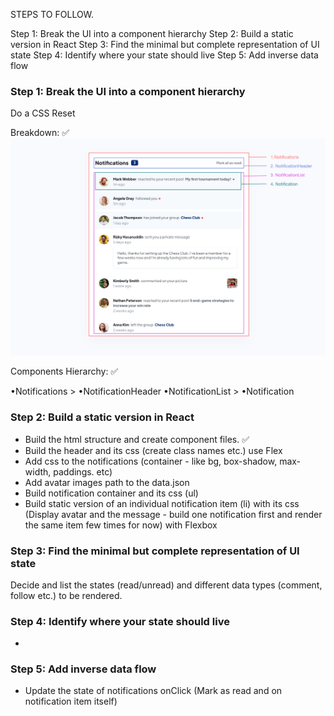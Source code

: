 STEPS TO FOLLOW.

Step 1: Break the UI into a component hierarchy
Step 2: Build a static version in React
Step 3: Find the minimal but complete representation of UI state
Step 4: Identify where your state should live
Step 5: Add inverse data flow

### Step 1: Break the UI into a component hierarchy

Do a CSS Reset

Breakdown: ✅
![Components Breakdown](./src/notifications-components.png)

Components Hierarchy: ✅ 

•Notifications > 
    •NotificationHeader
    •NotificationList > 
        •Notification

### Step 2: Build a static version in React

- Build the html structure and create component files. ✅
- Build the header and its css (create class names etc.) use Flex
- Add css to the notifications (container - like bg, box-shadow, max-width, paddings. etc)
- Add avatar images path to the data.json
- Build notification container and its css (ul)
- Build static version of an individual notification item (li) with its css
(Display avatar and the message - build one notification first and render the same item few times for now) with Flexbox




### Step 3: Find the minimal but complete representation of UI state

Decide and list the states (read/unread) and different data types (comment, follow etc.) to be rendered. 


### Step 4: Identify where your state should live

-

### Step 5: Add inverse data flow

- Update the state of notifications onClick (Mark as read and on notification item itself)
